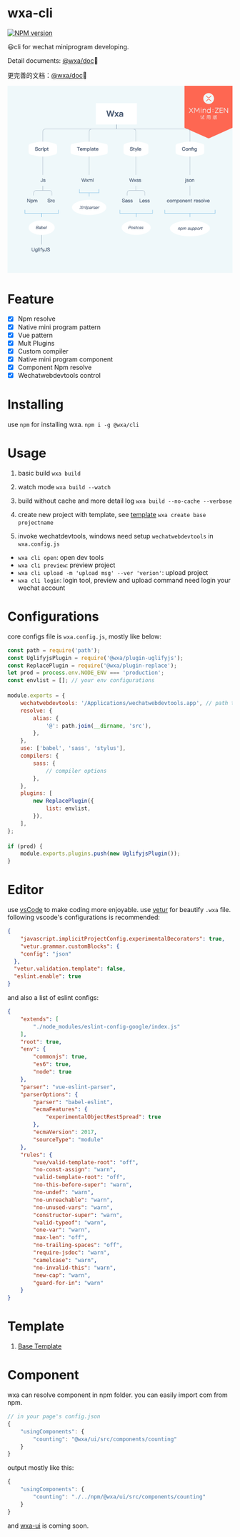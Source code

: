 # wxa-cli
[![NPM version](https://img.shields.io/npm/v/@wxa/cli.svg)](https://www.npmjs.com/package/@wxa/cli)

:smiley:cli for wechat miniprogram developing.

Detail documents: [@wxa/doc](https://genuifx.github.io/wxa-doc/#/lang/english/):100:

更完善的文档：[@wxa/doc](https://genuifx.github.io/wxa-doc/):100:

![mind-node](./Wxa.png)

# Feature
- [x] Npm resolve
- [x] Native mini program pattern
- [x] Vue pattern
- [x] Mult Plugins
- [x] Custom compiler
- [x] Native mini program component
- [x] Component Npm resolve
- [x] Wechatwebdevtools control

# Installing
use `npm` for installing wxa.
`npm i -g @wxa/cli`

# Usage
1. basic build
`wxa build`

2. watch mode
`wxa build --watch`

3. build without cache and more detail log
`wxa build --no-cache --verbose`

4. create new project with template, see [template](#Template)
`wxa create base projectname`

5. invoke wechatdevtools, windows need setup `wechatwebdevtools` in `wxa.config.js`
- `wxa cli open`: open dev tools
- `wxa cli preview`: preview project
- `wxa cli upload -m 'upload msg' --ver 'verion'`: upload project
- `wxa cli login`: login tool, preview and upload command need login your wechat account

# Configurations

core configs file is `wxa.config.js`, mostly like below:

```javascript
const path = require('path');
const UglifyjsPlugin = require('@wxa/plugin-uglifyjs');
const ReplacePlugin = require('@wxa/plugin-replace');
let prod = process.env.NODE_ENV === 'production';
const envlist = []; // your env configurations

module.exports = {
    wechatwebdevtools: '/Applications/wechatwebdevtools.app', // path to your wechat dev tool
    resolve: {
        alias: {
            '@': path.join(__dirname, 'src'),
        },
    },
    use: ['babel', 'sass', 'stylus'],
    compilers: {
        sass: {
            // compiler options
        },
    },
    plugins: [
        new ReplacePlugin({
            list: envlist,
        }),
    ],
};

if (prod) {
    module.exports.plugins.push(new UglifyjsPlugin());
}

```

# Editor
use [vsCode](https://github.com/Microsoft/vscode) to make coding more enjoyable.
use [vetur](https://github.com/vuejs/vetur) for beautify `.wxa` file.
following vscode's configurations is recommended:
```json
{
    "javascript.implicitProjectConfig.experimentalDecorators": true,
    "vetur.grammar.customBlocks": {
    "config": "json"
  },
  "vetur.validation.template": false,
  "eslint.enable": true
}
```
and also a list of eslint configs:
```json
{
    "extends": [
        "./node_modules/eslint-config-google/index.js"
    ],
    "root": true,
    "env": {
        "commonjs": true,
        "es6": true,
        "node": true
    },
    "parser": "vue-eslint-parser",
    "parserOptions": {
        "parser": "babel-eslint",
        "ecmaFeatures": {
            "experimentalObjectRestSpread": true
        },
        "ecmaVersion": 2017,
        "sourceType": "module"
    },
    "rules": {
        "vue/valid-template-root": "off",
        "no-const-assign": "warn",
        "valid-template-root": "off",
        "no-this-before-super": "warn",
        "no-undef": "warn",
        "no-unreachable": "warn",
        "no-unused-vars": "warn",
        "constructor-super": "warn",
        "valid-typeof": "warn",
        "one-var": "warn",
        "max-len": "off",
        "no-trailing-spaces": "off",
        "require-jsdoc": "warn",
        "camelcase": "warn",
        "no-invalid-this": "warn",
        "new-cap": "warn",
        "guard-for-in": "warn"
    }
}
```

# Template
1. [Base Template](https://github.com/Genuifx/wxa-template-base)

# Component
wxa can resolve component in npm folder. you can easily import com from npm.
```js
// in your page's config.json
{
    "usingComponents": {
        "counting": "@wxa/ui/src/components/counting"
    }
}
```
output mostly like this:
```js
{
    "usingComponents": {
        "counting": "./../npm/@wxa/ui/src/components/counting"
    }
}
```
and [wxa-ui](https://github.com/Genuifx/wxa-ui) is coming soon.
